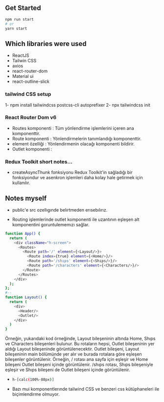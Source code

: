 ## Get Started

```bash
npm run start
# or
yarn start
```
## Which libraries were used
- ReactJS
- Tailwin CSS
- axios
- react-router-dom
- Material ui
- react-outline-slick
 
### tailwind CSS setup
1- npm install tailwindcss postcss-cli autoprefixer
2- npx tailwindcss init 

### React Router Dom v6
- Routes komponenti : Tüm yönlendirme işlemlerini içeren ana komponenttir. 
- Route komponenti : Yönlendirmelerin tanımlandığı komponenttir. 
- element özelliği : Yönlendirmenin olacağı komponenti bildirir.
- Outlet komponenti :
  
### Redux Toolkit short notes...

- createAsyncThunk fonksiyonu Redux Toolkit'in sağladığı bir fonksiyondur ve asenkron işlemleri daha kolay hale getirmek için kullanılır.


## Notes myself

- public'e src ozellıgınde belırtmeden erısebılırız.

- Routing işlemlerinde outlet komponenti ile uzantının eşleşen alt komponentini goruntulememızı sağlar.
  
```bash
function App() {
  return (
    <div className="h-screen">
      <Routes>
        <Route path='/' element={<Layout/>}>
          <Route index={true} element={<Home/>}/>
          <Route path='/shıps' element={<Shıps/>}/>
          <Route path='/characters' element={<Characters/>}/>
        </Route>
      </Routes>
    </div>
  );
};
#--
function Layout() {
  return (
    <div>
      <Header/>
      <Outlet/>
    </div>
  )
}

```
Örneğin, yukarıdaki kod örneğinde, Layout bileşeninin altında Home, Shıps ve Characters bileşenleri bulunur. Bu rotaların hepsi, Outlet bileşeninin yer aldığı Layout bileşeninde görüntülenecektir.
Outlet bileşeni, Layout bileşeninin main bölümünde yer alır ve burada rotalara göre eşleşen bileşenler görüntülenir. Örneğin, / rotası ana sayfa için eşleşir ve Home bileşeni Outlet bileşeni içinde görüntülenir. /shıps rotası, Shıps bileşeniyle eşleşir ve Shıps bileşeni de Outlet bileşeni içinde görüntülenir.

- 
  ```bash
  h-[calc(100%-88px)]
  ```

- Bazı mui komponentlerınde tailwind CSS ve benzeri css kütüphaneleri ile biçimlendirme olmuyor. 